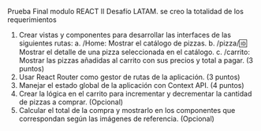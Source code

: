 Prueba Final modulo REACT II Desafío LATAM. 
se creo la totalidad de los requerimientos
1. Crear vistas y componentes para desarrollar las interfaces de las siguientes rutas:
a. /Home: Mostrar el catálogo de pizzas.
b. /pizza/:id: Mostrar el detalle de una pizza seleccionada en el catálogo.
c. /carrito: Mostrar las pizzas añadidas al carrito con sus precios y total a pagar.
(3 puntos)
2. Usar React Router como gestor de rutas de la aplicación.
(3 puntos)
3. Manejar el estado global de la aplicación con Context API.
(4 puntos)
4. Crear la lógica en el carrito para incrementar y decrementar la cantidad de pizzas a
comprar.
(Opcional)
5. Calcular el total de la compra y mostrarlo en los componentes que correspondan
según las imágenes de referencia.
(Opcional)
